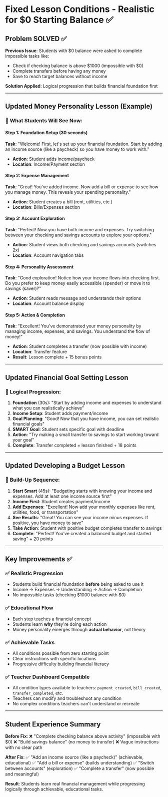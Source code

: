 # Fixed Lesson Conditions - Realistic for $0 Starting Balance ✅

## Problem SOLVED ✅

**Previous Issue**: Students with $0 balance were asked to complete impossible tasks like:

- Check if checking balance is above $1000 (impossible with $0)
- Complete transfers before having any money
- Save to reach target balances without income

**Solution Applied**: Logical progression that builds financial foundation first

---

## Updated Money Personality Lesson (Example)

### 🎯 **What Students Will See Now:**

#### Step 1: Foundation Setup (30 seconds)

**Task**: "Welcome! First, let's set up your financial foundation. Start by adding an income source (like a paycheck) so you have money to work with."

- **Action**: Student adds income/paycheck
- **Location**: Income/Payment section

#### Step 2: Expense Management

**Task**: "Great! You've added income. Now add a bill or expense to see how you manage money. This reveals your spending personality."

- **Action**: Student creates a bill (rent, utilities, etc.)
- **Location**: Bills/Expenses section

#### Step 3: Account Exploration

**Task**: "Perfect! Now you have both income and expenses. Try switching between your checking and savings accounts to explore your options."

- **Action**: Student views both checking and savings accounts (switches 2x)
- **Location**: Account navigation tabs

#### Step 4: Personality Assessment

**Task**: "Good exploration! Notice how your income flows into checking first. Do you prefer to keep money easily accessible (spender) or move it to savings (saver)?"

- **Action**: Student reads message and understands their options
- **Location**: Account balance display

#### Step 5: Action & Completion

**Task**: "Excellent! You've demonstrated your money personality by managing income, expenses, and savings. You understand the flow of money!"

- **Action**: Student completes a transfer (now possible with income)
- **Location**: Transfer feature
- **Result**: Lesson complete + 15 bonus points

---

## Updated Financial Goal Setting Lesson

### 🎯 **Logical Progression:**

1. **Foundation** (30s): "Start by adding income and expenses to understand what you can realistically achieve"
2. **Income Setup**: Student adds payment/income
3. **Goal Planning**: "Good! Now that you have income, you can set realistic financial goals"
4. **SMART Goal**: Student sets specific goal with deadline
5. **Action**: "Try making a small transfer to savings to start working toward your goal"
6. **Complete**: Transfer completed = lesson finished + 18 points

---

## Updated Developing a Budget Lesson

### 🎯 **Build-Up Sequence:**

1. **Start Smart** (45s): "Budgeting starts with knowing your income and expenses. Add at least one income source first"
2. **Income First**: Student creates payment/income
3. **Add Expenses**: "Excellent! Now add your monthly expenses like rent, utilities, food, or transportation"
4. **See Results**: "Great! You can see your income minus expenses. If positive, you have money to save"
5. **Take Action**: Student with positive budget completes transfer to savings
6. **Complete**: "Perfect! You've created a balanced budget and started saving" + 20 points

---

## Key Improvements ✅

### ✅ **Realistic Progression**

- Students build financial foundation **before** being asked to use it
- Income → Expenses → Understanding → Action → Completion
- No impossible tasks (checking $1000 balance with $0)

### ✅ **Educational Flow**

- Each step teaches a financial concept
- Students learn **why** they're doing each action
- Money personality emerges through **actual behavior**, not theory

### ✅ **Achievable Tasks**

- All conditions possible from zero starting point
- Clear instructions with specific locations
- Progressive difficulty building financial literacy

### ✅ **Teacher Dashboard Compatible**

- All condition types available to teachers: `payment_created`, `bill_created`, `transfer_completed`, etc.
- Teachers can modify and troubleshoot any condition
- No complex conditions teachers can't understand or recreate

---

## Student Experience Summary

**Before Fix**:
❌ "Complete checking balance above activity" (impossible with $0)
❌ "Build savings balance" (no money to transfer)
❌ Vague instructions with no clear path

**After Fix**:
✅ "Add an income source (like a paycheck)" (achievable, educational)
✅ "Add a bill or expense" (builds understanding)
✅ "Switch between accounts" (exploration)
✅ "Complete a transfer" (now possible and meaningful)

**Result**: Students learn real financial management while progressing logically through achievable, educational tasks.
